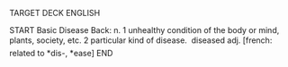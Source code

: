 TARGET DECK
ENGLISH

START
Basic
Disease
Back: n. 1 unhealthy condition of the body or mind, plants, society, etc. 2 particular kind of disease.  diseased adj. [french: related to *dis-, *ease]
END
